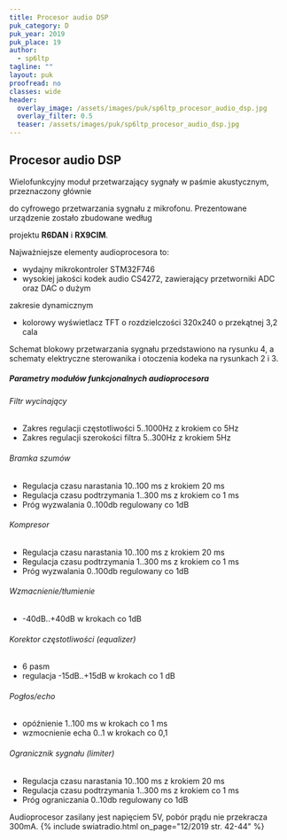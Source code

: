 ```yaml
---
title: Procesor audio DSP
puk_category: D
puk_year: 2019
puk_place: 19
author: 
  - sp6ltp
tagline: ""
layout: puk
proofread: no
classes: wide
header:
  overlay_image: /assets/images/puk/sp6ltp_procesor_audio_dsp.jpg
  overlay_filter: 0.5
  teaser: /assets/images/puk/sp6ltp_procesor_audio_dsp.jpg
---
```






 







Procesor audio DSP
------------------





 Wielofunkcyjny moduł przetwarzający sygnały w paśmie akustycznym, przeznaczony głównie

 do cyfrowego przetwarzania sygnału z mikrofonu. Prezentowane urządzenie zostało zbudowane według

 projektu **R6DAN** i **RX9CIM**.






Najważniejsze elementy audioprocesora to:


* wydajny mikrokontroler STM32F746
* wysokiej jakości kodek audio CS4272, zawierający przetworniki ADC oraz DAC o dużym

 zakresie dynamicznym
* kolorowy wyświetlacz TFT o rozdzielczości 320x240 o przekątnej 3,2 cala







Schemat blokowy przetwarzania sygnału przedstawiono na rysunku 4, a schematy elektryczne sterowanika i otoczenia kodeka na rysunkach 2 i 3.




##### Parametry modułów funkcjonalnych audioprocesora




###### Filtr wycinający


* Zakres regulacji częstotliwości 5..1000Hz z krokiem co 5Hz
* Zakres regulacji szerokości filtra 5..300Hz z krokiem 5Hz


###### Bramka szumów


* Regulacja czasu narastania 10..100 ms z krokiem 20 ms
* Regulacja czasu podtrzymania 1..300 ms z krokiem co 1 ms
* Próg wyzwalania 0..100db regulowany co 1dB


###### Kompresor


* Regulacja czasu narastania 10..100 ms z krokiem 20 ms
* Regulacja czasu podtrzymania 1..300 ms z krokiem co 1 ms
* Próg wyzwalania 0..100db regulowany co 1dB


###### Wzmacnienie/tłumienie


* -40dB..+40dB w krokach co 1dB


###### Korektor częstotliwości (equalizer)


* 6 pasm
* regulacja -15dB..+15dB w krokach co 1 dB


###### Pogłos/echo


* opóźnienie 1..100 ms w krokach co 1 ms
* wzmocnienie echa 0..1 w krokach co 0,1


###### Ogranicznik sygnału (limiter)


* Regulacja czasu narastania 10..100 ms z krokiem 20 ms
* Regulacja czasu podtrzymania 1..300 ms z krokiem co 1 ms
* Próg ograniczania 0..10db regulowany co 1dB






 Audioprocesor zasilany jest napięciem 5V, pobór prądu nie przekracza 300mA.
{% include swiatradio.html on_page="12/2019 str. 42-44" %}








 





 


